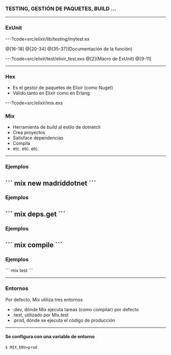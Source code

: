 ### TESTING, GESTIÓN DE PAQUETES, BUILD ...

---

### ExUnit

---?code=src/elixir/lib/testing/mytest.ex

@[16-18]
@[20-34]
@[35-37](Documentación de la función)

---?code=src/elixir/test/elixir_test.exs
@[2](Macro de ExUnit)
@[9-11]

---

### Hex

- Es el gestor de paquetes de Elixir (como Nuget)
- Válido tanto en Elixir como en Erlang


---?code=src/elixir/mix.exs

### Mix

- Herramienta de *build* al estilo de dotnetcli
- Crea proyectos
- Satisface dependencias
- Compila
- etc. etc. etc.

---

### Ejemplos

´´´
mix new madriddotnet
´´´
---

### Ejemplos

´´´
mix deps.get
´´´
---

### Ejemplos

´´´
mix compile
´´´
---

### Ejemplos

´´´
mix test
´´´

--- 

### Entornos

Por defecto, Mix utiliza tres entornos
- :dev, dónde Mix ejecuta tareas (como compilar) por defecto  
- :test, utilizado por Mix.test
- :prod, dónde se ejecuta el código de producción

---
#### Se configura con una variable de entorno

```
$ MIX_ENV=prod
```


